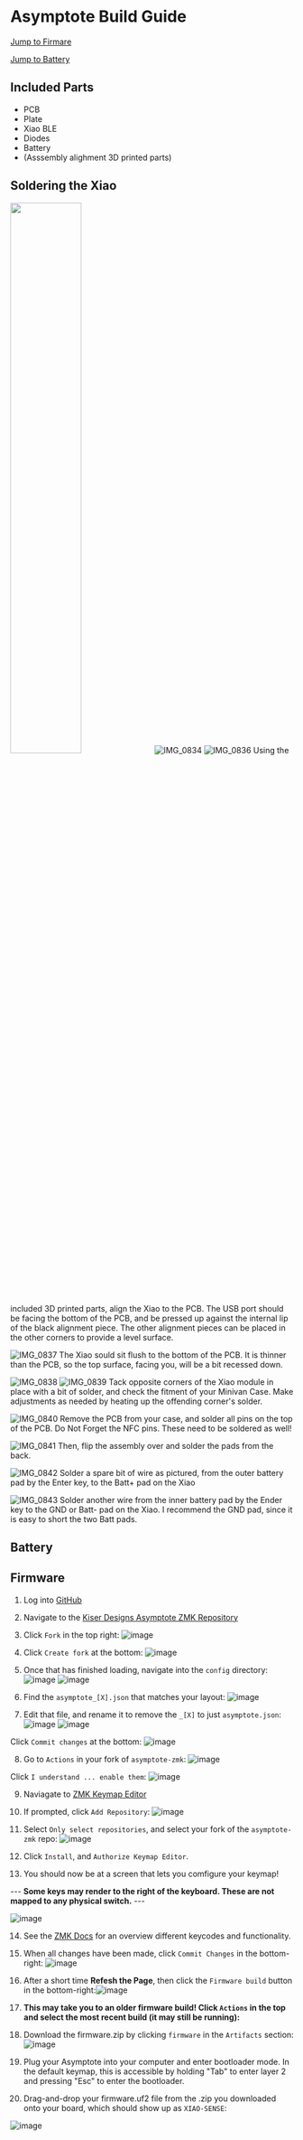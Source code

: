 # Asymptote Build Guide

[Jump to Firmare](#Firmware)

[Jump to Battery](#Battery)

## Included Parts
 - PCB
 - Plate
 - Xiao BLE
 - Diodes
 - Battery
 - (Asssembly alighment 3D printed parts)

## Soldering the Xiao

<img src="https://user-images.githubusercontent.com/96897936/233487838-7f036746-b3b1-479e-8b3d-d353adaa9846.JPG" width="50%"></img>
![IMG_0834](https://user-images.githubusercontent.com/96897936/233488256-cdf5f079-bb1b-4637-b620-f518337b4930.JPG)
![IMG_0836](https://user-images.githubusercontent.com/96897936/233487892-8f67548b-cc96-4b11-bc7d-1f17df7deb4c.JPG)
Using the included 3D printed parts, align the Xiao to the PCB. The USB port should be facing the bottom of the PCB, and be pressed up against the internal lip of the black alignment piece. The other alignment pieces can be placed in the other corners to provide a level surface.

![IMG_0837](https://user-images.githubusercontent.com/96897936/233488940-a76c0c12-890e-4e5d-a271-39281772ef76.JPG)
The Xiao sould sit flush to the bottom of the PCB. It is thinner than the PCB, so the top surface, facing you, will be a bit recessed down.

![IMG_0838](https://user-images.githubusercontent.com/96897936/233489086-c31068a9-531d-4962-8d53-b07e86e824f8.JPG)
![IMG_0839](https://user-images.githubusercontent.com/96897936/233489295-d59f660f-7176-4a4d-b0d0-82516f621761.JPG)
Tack opposite corners of the Xiao module in place with a bit of solder, and check the fitment of your Minivan Case. Make adjustments as needed by heating up the offending corner's solder.

![IMG_0840](https://user-images.githubusercontent.com/96897936/233489330-40ffe7e7-19ef-4653-af40-eaa485687ac9.JPG)
Remove the PCB from your case, and solder all pins on the top of the PCB.
Do Not Forget the NFC pins. These need to be soldered as well!

![IMG_0841](https://user-images.githubusercontent.com/96897936/233489484-a2690747-954e-4bc0-b119-d0c93421d781.JPG)
Then, flip the assembly over and solder the pads from the back.

![IMG_0842](https://user-images.githubusercontent.com/96897936/233489862-e720f8bc-90e5-4c32-8921-7db3fe71f748.JPG)
Solder a spare bit of wire as pictured, from the outer battery pad by the Enter key, to the Batt+ pad on the Xiao

![IMG_0843](https://user-images.githubusercontent.com/96897936/233489891-49a0aa98-7a51-4fc2-98c7-c97b838964b3.JPG)
Solder another wire from the inner battery pad by the Ender key to the GND or Batt- pad on the Xiao. I recommend the GND pad, since it is easy to short the two Batt pads.

## <a name="Battery"></a>Battery



## <a name="Firmware"></a>Firmware

1) Log into [GitHub](https://github.com/)

2) Navigate to the [Kiser Designs Asymptote ZMK Repository](https://github.com/KiserDesigns/asymptote-zmk)

3) Click `Fork` in the top right:
![image](https://user-images.githubusercontent.com/96897936/230153508-1ed875cc-70f5-4aa7-9cbd-496e768a61c7.png)

4) Click `Create fork` at the bottom:
![image](https://user-images.githubusercontent.com/96897936/230153629-43b385ca-e62f-4ecf-a6ac-af3986314608.png)

5) Once that has finished loading, navigate into the `config` directory:
![image](https://user-images.githubusercontent.com/96897936/230153911-66edd016-d08c-4804-ac8e-f887a5050350.png)
![image](https://user-images.githubusercontent.com/96897936/230153957-2065e077-9588-4968-b48d-a80197ccdcba.png)

6) Find the `asymptote_[X].json` that matches your layout:
![image](https://user-images.githubusercontent.com/96897936/230154624-dc923b82-7962-42e9-b5a2-6771530eeba5.png)

7) Edit that file, and rename it to remove the `_[X]` to just `asymptote.json`:
![image](https://user-images.githubusercontent.com/96897936/230155018-8f5b0a24-c08e-4aa3-940d-811d05b33f26.png)
![image](https://user-images.githubusercontent.com/96897936/230155080-52efbac7-f0fa-42e1-a887-a6fd0132bd07.png)

Click `Commit changes` at the bottom:
![image](https://user-images.githubusercontent.com/96897936/230155175-a8f1e8e1-2b85-4dc8-9039-b253252cca67.png)

8) Go to `Actions` in your fork of `asymptote-zmk`:
![image](https://user-images.githubusercontent.com/96897936/230166881-86869dae-2c12-4064-a5ec-b57986477500.png)

Click `I understand ... enable them`:
![image](https://user-images.githubusercontent.com/96897936/230167066-231348f8-edd1-4679-8b6c-9a244f7ad5ae.png)

9) Naviagate to [ZMK Keymap Editor](https://nickcoutsos.github.io/keymap-editor/)

10) If prompted, click `Add Repository`:
![image](https://user-images.githubusercontent.com/96897936/230156391-cfa1620c-1fd1-4b71-a820-86144fa35dba.png)

11) Select `Only select repositories`, and select your fork of the `asymptote-zmk` repo:
![image](https://user-images.githubusercontent.com/96897936/230156757-e90e4731-eafd-4cbf-bd7b-b70958e7d57a.png)

12) Click `Install`, and `Authorize Keymap Editor`.

13) You should now be at a screen that lets you comfigure your keymap!

--- **Some keys may render to the right of the keyboard. These are not mapped to any physical switch.** ---
  
  
![image](https://user-images.githubusercontent.com/96897936/230157090-3baa8eae-909a-4ec9-ad12-5b63ef1ff60c.png)

14) See the [ZMK Docs](https://zmk.dev/docs/codes) for an overview different keycodes and functionality.

15) When all changes have been made, click `Commit Changes` in the bottom-right:
![image](https://user-images.githubusercontent.com/96897936/230158163-72979cef-c865-4f0e-871c-0815ec3237e2.png)

16) After a short time **Refesh the Page**, then click the `Firmware build` button in the bottom-right:![image](https://user-images.githubusercontent.com/96897936/230161482-b52e1850-6ea5-46a3-b2fe-d884079fbf8c.png)

17) **This may take you to an older firmware build! Click `Actions` in the top and select the most recent build (it may still be running):**

18) Download the firmware.zip by clicking `firmware` in the `Artifacts` section: ![image](https://user-images.githubusercontent.com/96897936/230161849-849281cc-8d3a-4623-8749-df9d835bc5e1.png)

19) Plug your Asymptote into your computer and enter bootloader mode. In the default keymap, this is accessible by holding "Tab" to enter layer 2 and pressing "Esc" to enter the bootloader.

20) Drag-and-drop your firmware.uf2 file from the .zip you downloaded onto your board, which should show up as `XIAO-SENSE`:

![image](https://user-images.githubusercontent.com/96897936/230163098-0127778c-2428-4b6c-83be-13617921c608.png)
